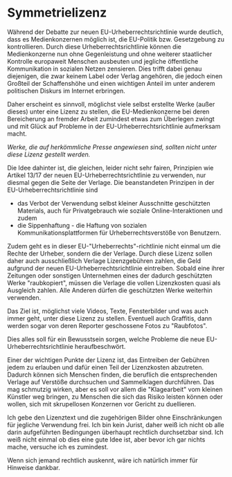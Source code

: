 # Symmetrielizenz

Während der Debatte zur neuen EU-Urheberrechtsrichtlinie wurde deutlich, dass es Medienkonzernen möglich ist, die EU-Politik bzw. Gesetzgebung zu kontrollieren. Durch diese Urheberrechtsrichtlinie können die Medienkonzerne nun ohne Gegenleistung und ohne weiterer staatlicher Kontrolle europaweit Menschen ausbeuten und jegliche öffentliche Kommunikation in sozialen Netzen zensieren. Dies trifft dabei genau diejenigen, die zwar keinem Label oder Verlag angehören, die jedoch einen Großteil der Schaffenshöhe und einen wichtigen Anteil im unter anderem politischen Diskurs im Internet erbringen.

Daher erscheint es sinnvoll, möglichst viele selbst erstellte Werke (außer dieses) unter eine Lizenz zu stellen, die EU-Medienkonzerne bei deren Bereicherung an fremder Arbeit zumindest etwas zum Überlegen zwingt und mit Glück auf Probleme in der EU-Urheberrechtsrichtlinie aufmerksam macht.

*Werke, die auf herkömmliche Presse angewiesen sind, sollten nicht unter diese Lizenz gestellt werden.*

Die Idee dahinter ist, die gleichen, leider nicht sehr fairen, Prinzipien wie Artikel 13/17 der neuen EU-Urheberrechtsrichtlinie zu verwenden, nur diesmal gegen die Seite der Verlage. Die beanstandeten Prinzipen in der EU-Urheberrechtsrichtlinie sind

* das Verbot der Verwendung selbst kleiner Ausschnitte geschützten Materials, auch für Privatgebrauch wie soziale Online-Interaktionen und zudem
* die Sippenhaftung - die Haftung von sozialen Kommunikationsplattformen für Urheberrechtsverstöße von Benutzern.

Zudem geht es in dieser EU-"Urheberrechts"-richtlinie nicht einmal um die Rechte der Urheber, sondern die der Verlage. Durch diese Lizenz sollen daher auch ausschließlich Verlage Lizenzgebühren zahlen, die Geld aufgrund der neuen EU-Urheberrechtsrichtlinie eintreiben. Sobald eine ihrer Zeitungen oder sonstigen Unternehmen eines der dadurch geschützten Werke "raubkopiert", müssen die Verlage die vollen Lizenzkosten quasi als Ausgleich zahlen. Alle Anderen dürfen die geschützten Werke weiterhin verwenden.

Das Ziel ist, möglichst viele Videos, Texte, Fensterbilder und was auch immer geht, unter diese Lizenz zu stellen. Eventuell auch Graffitis, dann werden sogar von deren Reporter geschossene Fotos zu "Raubfotos".

Dies alles soll für ein Bewusstsein sorgen, welche Probleme die neue EU-Urheberrechtsrichtlinie heraufbeschwört.

Einer der wichtigen Punkte der Lizenz ist, das Eintreiben der Gebühren jedem zu erlauben und dafür einen Teil der Lizenzkosten abzutreten. Dadurch können sich Menschen finden, die beruflich die entsprechenden Verlage auf Verstöße durchsuchen und Sammelklagen durchführen. Das mag schmutzig wirken, aber es soll vor allem die "Klagearbeit" vom kleinen Künstler weg bringen, zu Menschen die sich das Risiko leisten können oder wollen, sich mit skrupellosen Konzernen vor Gericht zu duellieren.

Ich gebe den Lizenztext und die zugehörigen Bilder ohne Einschränkungen für jegliche Verwendung frei. Ich bin kein Jurist, daher weiß ich nicht ob alle darin aufgeführten Bedingungen überhaupt rechtlich durchsetzbar sind. Ich weiß nicht einmal ob dies eine gute Idee ist, aber bevor ich gar nichts mache, versuche ich es zumindest.

Wenn sich jemand rechtlich auskennt, wäre ich natürlich immer für Hinweise dankbar.
